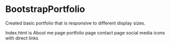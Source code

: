 # BootstrapPortfolio

Created basic portfolio that is responsive to different display sizes.

Index.html is About me page
portfolio page
contact page
social media icons with direct links